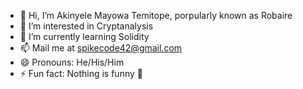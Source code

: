 - 👋 Hi, I’m Akinyele Mayowa Temitope, porpularly known as Robaire
- 👀 I’m interested in Cryptanalysis
- 🌱 I’m currently learning Solidity
- 📫 Mail me at spikecode42@gmail.com 
- 😄 Pronouns: He/His/Him
- ⚡ Fun fact: Nothing is funny 🤣

<!---
SpikeyBaire/SpikeyBaire is a ✨ special ✨ repository because its `README.md` (this file) appears on your GitHub profile.
You can click the Preview link to take a look at your changes.
--->
